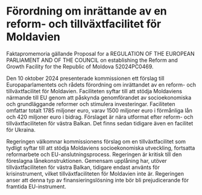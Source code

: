 # Förordning om inrättande av en reform- och tillväxtfacilitet för Moldavien

Faktapromemoria gällande Proposal for a REGULATION OF THE EUROPEAN PARLIAMENT AND OF THE COUNCIL on establishing the Reform and Growth Facility for the Republic of Moldova 52024PC0469.

Den 10 oktober 2024 presenterade kommissionen ett förslag till Europaparlamentets och rådets förordning om inrättandet av en reform- och tillväxtfacilitet för Moldavien. Faciliteten syftar till att stödja Moldaviens närmande till EU genom att påskynda genomförandet av socioekonomiska och grundläggande reformer och stimulera investeringar. Faciliteten omfattar totalt 1785 miljoner euro, varav 1500 miljoner euro i förmånliga lån och 420 miljoner euro i bidrag. Förslaget är nära utformat efter reform- och tillväxtfaciliteten för västra Balkan. Det finns sedan tidigare även en facilitet för Ukraina.

Regeringen välkomnar kommissionens förslag om en tillväxtfacilitet som tydligt syftar till att stödja Moldaviens socioekonomiska utveckling, fortsatta reformarbete och EU-anslutningsprocess. Regeringen är kritisk till den föreslagna lånekonstruktionen. Gemensam upplåning har, utöver tillväxtfaciliteten för västra Balkan, tidigare endast använts för krisinstrument, vilket tillväxtfaciliteten för Moldavien inte är. Regeringen anser att denna typ av finansieringslösning inte bör bli prejudicerande för framtida EU-instrument.
